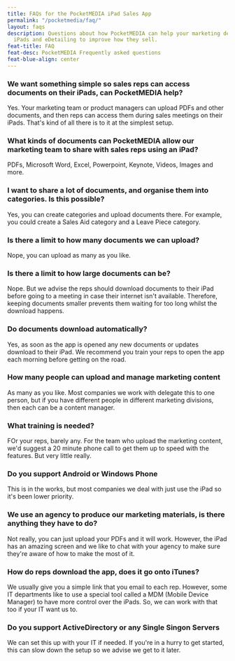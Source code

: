 ```yaml
---
title: FAQs for the PocketMEDIA iPad Sales App
permalink: "/pocketmedia/faq/"
layout: faqs
description: Questions about how PocketMEDIA can help your marketing department use
  iPads and eDetailing to improve how they sell.
feat-title: FAQ
feat-desc: PocketMEDIA Frequently asked questions
feat-blue-align: center
---
```


### We want something simple so sales reps can access documents on their iPads, can PocketMEDIA help?

Yes. Your marketing team or product managers can upload PDFs and other documents, and then reps can access them during sales meetings on their iPads. That's kind of all there is to it at the simplest setup.

### What kinds of documents can PocketMEDIA allow our marketing team to share with sales reps using an iPad?

PDFs, Microsoft Word, Excel, Powerpoint, Keynote, Videos, Images and more.

### I want to share a lot of documents, and organise them into categories. Is this possible?

Yes, you can create categories and upload documents there. For example, you could create a Sales Aid category and a Leave Piece category.

### Is there a limit to how many documents we can upload?

Nope, you can upload as many as you like.

### Is there a limit to how large documents can be?

Nope. But we advise the reps should download documents to their iPad before going to a meeting in case their internet isn't available. Therefore, keeping documents smaller prevents them waiting for too long whilst the download happens.

### Do documents download automatically?

Yes, as soon as the app is opened any new documents or updates download to their iPad. We recommend you train your reps to open the app each morning before getting on the road.

### How many people can upload and manage marketing content

As many as you like. Most companies we work with delegate this to one person, but if you have different people in different marketing divisions, then each can be a content manager.

### What training is needed?

FOr your reps, barely any. For the team who upload the marketing content, we'd suggest a 20 minute phone call to get them up to speed with the features. But very little really.

### Do you support Android or Windows Phone

This is in the works, but most companies we deal with just use the iPad so it's been lower priority.

### We use an agency to produce our marketing materials, is there anything they have to do?

Not really, you can just upload your PDFs and it will work. However, the iPad has an amazing screen and we like to chat with your agency to make sure they're aware of how to make the most of it.

### How do reps download the app, does it go onto iTunes?

We usually give you a simple link that you email to each rep. However, some IT departments like to use a special tool called a MDM (Mobile Device Manager) to have more control over the iPads. So, we can work with that too if your IT want us to.

### Do you support ActiveDirectory or any Single Singon Servers

We can set this up with your IT if needed. If you're in a hurry to get started, this can slow down the setup so we advise we get to it later.